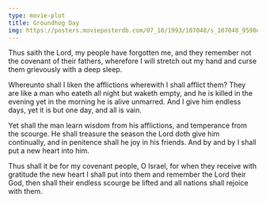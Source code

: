 ```yaml
---
type: movie-plot
title: Groundhog Day
img: https://posters.movieposterdb.com/07_10/1993/107048/s_107048_9590ee1c.jpg
---
```


Thus saith the Lord, my people have forgotten me, and they remember not the covenant of their fathers, wherefore I will stretch out my hand and curse them grievously with a deep sleep.

Whereunto shall I liken the afflictions wherewith I shall afflict them? They are like a man who eateth all night but waketh empty, and he is killed in the evening yet in the morning he is alive unmarred. And I give him endless days, yet it is but one day, and all is vain.

Yet shall the man learn wisdom from his afflictions, and temperance from the scourge. He shall treasure the season the Lord doth give him continually, and in penitence shall he joy in his friends. And by and by I shall put a new heart into him.

Thus shall it be for my covenant people, O Israel, for when they receive with gratitude the new heart I shall put into them and remember the Lord their God, then shall their endless scourge be lifted and all nations shall rejoice with them.
